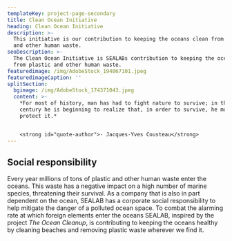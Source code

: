 ```yaml
---
templateKey: project-page-secondary
title: Clean Ocean Initiative
heading: Clean Ocean Initiative
description: >-
  This initiative is our contribution to keeping the oceans clean from plastic
  and other human waste.
seoDescription: >-
  The Clean Ocean Initiative is SEALABs contribution to keeping the oceans clean
  from plastic and other human waste.
featuredimage: /img/AdobeStock_194067101.jpeg
featuredimageCaption: ''
splitSection:
  bgimage: /img/AdobeStock_174371043.jpeg
  content: >-
    *For most of history, man has had to fight nature to survive; in this
    century he is beginning to realize that, in order to survive, he must
    protect it.* 


    <strong id="quote-author">- Jacques-Yves Cousteau</strong>
---
```


## Social responsibility

Every year millions of tons of plastic and other human waste enter the oceans. This waste has a negative impact on a high number of marine species, threatening their survival. As a company that is also in part dependent on the ocean, SEALAB has a corporate social responsibility to help mitigate the danger of a polluted ocean space. To combat the alarming rate at which foreign elements enter the oceans SEALAB, inspired by the project *The Ocean Cleanup*, is contributing to keeping the oceans healthy by cleaning beaches and removing plastic waste wherever we find it.
